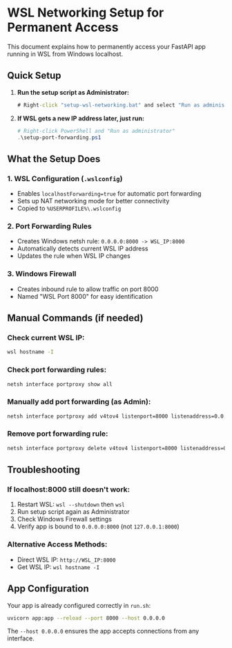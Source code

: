 # WSL Networking Setup for Permanent Access

This document explains how to permanently access your FastAPI app running in WSL from Windows localhost.

## Quick Setup

1. **Run the setup script as Administrator:**
   ```cmd
   # Right-click "setup-wsl-networking.bat" and select "Run as administrator"
   ```

2. **If WSL gets a new IP address later, just run:**
   ```powershell
   # Right-click PowerShell and "Run as administrator"
   .\setup-port-forwarding.ps1
   ```

## What the Setup Does

### 1. WSL Configuration (`.wslconfig`)
- Enables `localhostForwarding=true` for automatic port forwarding
- Sets up NAT networking mode for better connectivity
- Copied to `%USERPROFILE%\.wslconfig`

### 2. Port Forwarding Rules
- Creates Windows netsh rule: `0.0.0.0:8000 -> WSL_IP:8000`
- Automatically detects current WSL IP address
- Updates the rule when WSL IP changes

### 3. Windows Firewall
- Creates inbound rule to allow traffic on port 8000
- Named "WSL Port 8000" for easy identification

## Manual Commands (if needed)

### Check current WSL IP:
```bash
wsl hostname -I
```

### Check port forwarding rules:
```cmd
netsh interface portproxy show all
```

### Manually add port forwarding (as Admin):
```cmd
netsh interface portproxy add v4tov4 listenport=8000 listenaddress=0.0.0.0 connectport=8000 connectaddress=WSL_IP
```

### Remove port forwarding rule:
```cmd
netsh interface portproxy delete v4tov4 listenport=8000 listenaddress=0.0.0.0
```

## Troubleshooting

### If localhost:8000 still doesn't work:
1. Restart WSL: `wsl --shutdown` then `wsl`
2. Run setup script again as Administrator
3. Check Windows Firewall settings
4. Verify app is bound to `0.0.0.0:8000` (not `127.0.0.1:8000`)

### Alternative Access Methods:
- Direct WSL IP: `http://WSL_IP:8000`
- Get WSL IP: `wsl hostname -I`

## App Configuration

Your app is already configured correctly in `run.sh`:
```bash
uvicorn app:app --reload --port 8000 --host 0.0.0.0
```

The `--host 0.0.0.0` ensures the app accepts connections from any interface.